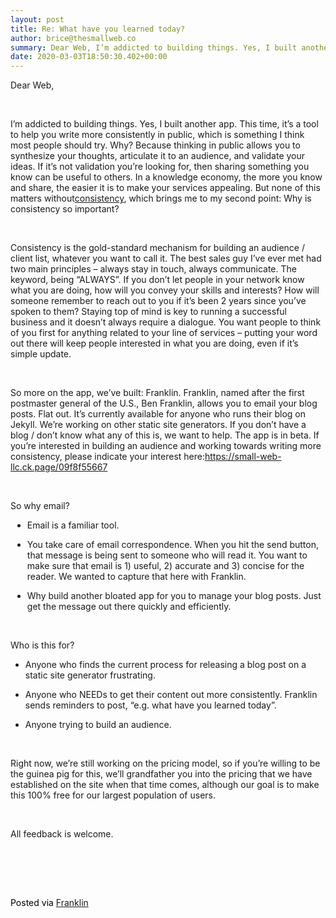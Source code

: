 ```yaml
---  
layout: post  
title: Re: What have you learned today?  
author: brice@thesmallweb.co  
summary: Dear Web, I’m addicted to building things. Yes, I built another a...  
date: 2020-03-03T18:50:30.402+00:00  
---
```


<body><div class="WordSection1"><p class="MsoNormal">Dear Web,</p> <p></p><p class="MsoNormal"> </p> <p></p><p class="MsoNormal">I’m addicted to building things. Yes, I built another app. This time, it’s a tool to help you write more consistently in public, which is something I think most people should try. Why? Because thinking in public allows you to synthesize  your thoughts, articulate it to an audience, and validate your ideas. If it’s not validation you’re looking for, then sharing something you know can be useful to others. In a knowledge economy, the more you know and share, the easier it is to make your services  appealing. But none of this matters without<u>consistency</u>, which brings me to my second point: Why is consistency so important?</p> <p></p><p class="MsoNormal"> </p> <p></p><p class="MsoNormal">Consistency is the gold-standard mechanism for building an audience / client list, whatever you want to call it. The best sales guy I’ve ever met had two main principles – always stay in touch, always communicate. The keyword, being “ALWAYS”.  If you don’t let people in your network know what you are doing, how will you convey your skills and interests? How will someone remember to reach out to you if it’s been 2 years since you’ve spoken to them? Staying top of mind is key to running a successful  business and it doesn’t always require a dialogue. You want people to think of you first for anything related to your line of services – putting your word out there will keep people interested in what you are doing, even if it’s simple update.</p> <p></p><p class="MsoNormal"> </p> <p></p><p class="MsoNormal">So more on the app, we’ve built: Franklin. Franklin, named after the first postmaster general of the U.S., Ben Franklin, allows you to email your blog posts. Flat out. It’s currently available for anyone who runs their blog on Jekyll. We’re  working on other static site generators. If you don’t have a blog / don’t know what any of this is, we want to help. The app is in beta. If you’re interested in building an audience and working towards writing more consistency, please indicate your interest  here:<a href="https://small-web-llc.ck.page/09f8f55667">https://small-web-llc.ck.page/09f8f55667</a></p> <p></p><p class="MsoNormal"> </p> <p></p><p class="MsoNormal">So why email?</p> <p></p><ul style="margin-top:0in" type="disc"><li style="margin-left:2.25pt;mso-list:l0 level1 lfo3" class="MsoListParagraph">Email is a familiar tool.<p></p> </li> <li style="margin-left:2.25pt;mso-list:l0 level1 lfo3" class="MsoListParagraph">You take care of email correspondence. When you hit the send button, that message is being sent to someone who will read it. You want to make sure that email is 1) useful, 2) accurate  and 3) concise for the reader. We wanted to capture that here with Franklin.<p></p> </li> <li style="margin-left:2.25pt;mso-list:l0 level1 lfo3" class="MsoListParagraph">Why build another bloated app for you to manage your blog posts. Just get the message out there quickly and efficiently.<p></p> </li> </ul><p class="MsoNormal"> </p> <p></p><p class="MsoNormal">Who is this for?</p> <p></p><ul style="margin-top:0in" type="disc"><li style="margin-left:0in;mso-list:l4 level1 lfo6" class="MsoListParagraph">Anyone who finds the current process for releasing a blog post on a static site generator frustrating.<p></p> </li> </ul><ul style="margin-top:0in" type="disc"><li style="margin-left:0in;mso-list:l2 level1 lfo9" class="MsoListParagraph">Anyone who NEEDs to get their content out more consistently. Franklin sends reminders to post, “e.g. what have you learned today”.<p></p> </li> <li style="margin-left:0in;mso-list:l2 level1 lfo9" class="MsoListParagraph">Anyone trying to build an audience.<p></p> </li> </ul><p class="MsoNormal"> </p> <p></p><p class="MsoNormal">Right now, we’re still working on the pricing model, so if you’re willing to be the guinea pig for this, we’ll grandfather you into the pricing that we have established on the site when that time comes, although our goal is to make this  100% free for our largest population of users.</p> <p></p><p class="MsoNormal"> </p> <p></p><p class="MsoNormal">All feedback is welcome.</p> <p></p><p class="MsoNormal"> </p> <p></p><p class="MsoNormal"> </p> <p></p><div><p class="MsoNormal"><span style="color:black"><br />Posted via <a href="https://franklinpostal.com">Franklin</a>